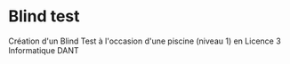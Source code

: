 # Blind test

Création d'un Blind Test à l'occasion d'une piscine (niveau 1) en Licence 3 Informatique DANT

